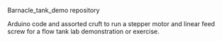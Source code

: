 Barnacle_tank_demo repository

Arduino code and assorted cruft to run a stepper motor and linear feed screw for a flow tank lab demonstration or exercise. 
